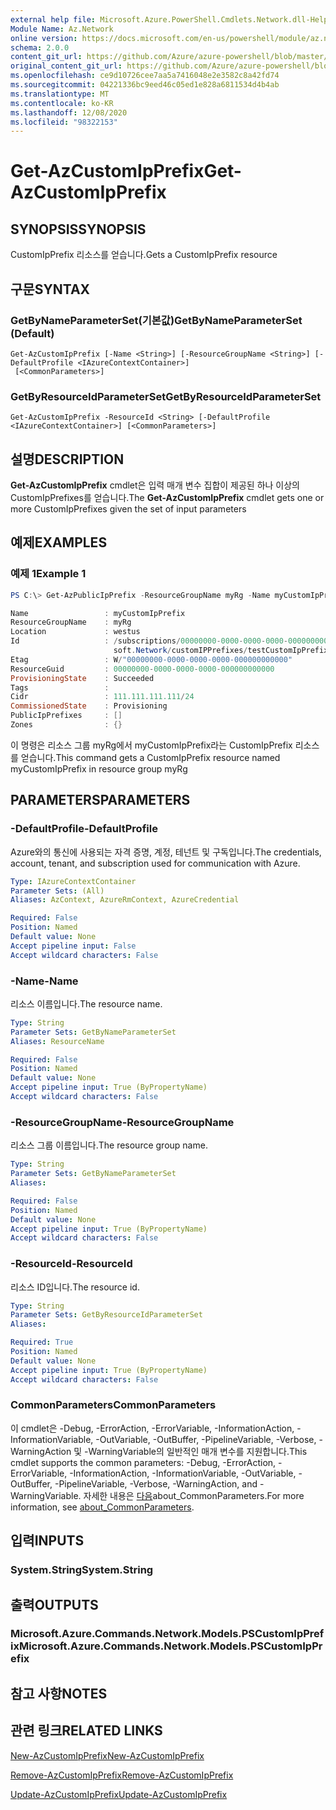 ```yaml
---
external help file: Microsoft.Azure.PowerShell.Cmdlets.Network.dll-Help.xml
Module Name: Az.Network
online version: https://docs.microsoft.com/en-us/powershell/module/az.network/get-azcustomipprefix
schema: 2.0.0
content_git_url: https://github.com/Azure/azure-powershell/blob/master/src/Network/Network/help/Get-AzCustomIpPrefix.md
original_content_git_url: https://github.com/Azure/azure-powershell/blob/master/src/Network/Network/help/Get-AzCustomIpPrefix.md
ms.openlocfilehash: ce9d10726cee7aa5a7416048e2e3582c8a42fd74
ms.sourcegitcommit: 04221336bc9eed46c05ed1e828a6811534d4b4ab
ms.translationtype: MT
ms.contentlocale: ko-KR
ms.lasthandoff: 12/08/2020
ms.locfileid: "98322153"
---
```

# <span data-ttu-id="a1848-101">Get-AzCustomIpPrefix</span><span class="sxs-lookup"><span data-stu-id="a1848-101">Get-AzCustomIpPrefix</span></span>

## <span data-ttu-id="a1848-102">SYNOPSIS</span><span class="sxs-lookup"><span data-stu-id="a1848-102">SYNOPSIS</span></span>
<span data-ttu-id="a1848-103">CustomIpPrefix 리소스를 얻습니다.</span><span class="sxs-lookup"><span data-stu-id="a1848-103">Gets a CustomIpPrefix resource</span></span>

## <span data-ttu-id="a1848-104">구문</span><span class="sxs-lookup"><span data-stu-id="a1848-104">SYNTAX</span></span>

### <span data-ttu-id="a1848-105">GetByNameParameterSet(기본값)</span><span class="sxs-lookup"><span data-stu-id="a1848-105">GetByNameParameterSet (Default)</span></span>
```
Get-AzCustomIpPrefix [-Name <String>] [-ResourceGroupName <String>] [-DefaultProfile <IAzureContextContainer>]
 [<CommonParameters>]
```

### <span data-ttu-id="a1848-106">GetByResourceIdParameterSet</span><span class="sxs-lookup"><span data-stu-id="a1848-106">GetByResourceIdParameterSet</span></span>
```
Get-AzCustomIpPrefix -ResourceId <String> [-DefaultProfile <IAzureContextContainer>] [<CommonParameters>]
```

## <span data-ttu-id="a1848-107">설명</span><span class="sxs-lookup"><span data-stu-id="a1848-107">DESCRIPTION</span></span>
<span data-ttu-id="a1848-108">**Get-AzCustomIpPrefix** cmdlet은 입력 매개 변수 집합이 제공된 하나 이상의 CustomIpPrefixes를 얻습니다.</span><span class="sxs-lookup"><span data-stu-id="a1848-108">The **Get-AzCustomIpPrefix** cmdlet gets one or more CustomIpPrefixes given the set of input parameters</span></span>

## <span data-ttu-id="a1848-109">예제</span><span class="sxs-lookup"><span data-stu-id="a1848-109">EXAMPLES</span></span>

### <span data-ttu-id="a1848-110">예제 1</span><span class="sxs-lookup"><span data-stu-id="a1848-110">Example 1</span></span>
```powershell
PS C:\> Get-AzPublicIpPrefix -ResourceGroupName myRg -Name myCustomIpPrefix

Name                 : myCustomIpPrefix
ResourceGroupName    : myRg
Location             : westus
Id                   : /subscriptions/00000000-0000-0000-0000-000000000000/resourceGroups/byoip-test-rg/providers/Micro
                       soft.Network/customIPPrefixes/testCustomIpPrefix
Etag                 : W/"00000000-0000-0000-0000-000000000000"
ResourceGuid         : 00000000-0000-0000-0000-000000000000
ProvisioningState    : Succeeded
Tags                 :
Cidr                 : 111.111.111.111/24
CommissionedState    : Provisioning
PublicIpPrefixes     : []
Zones                : {}
```

<span data-ttu-id="a1848-111">이 명령은 리소스 그룹 myRg에서 myCustomIpPrefix라는 CustomIpPrefix 리소스를 얻습니다.</span><span class="sxs-lookup"><span data-stu-id="a1848-111">This command gets a CustomIpPrefix resource named myCustomIpPrefix in resource group myRg</span></span>

## <span data-ttu-id="a1848-112">PARAMETERS</span><span class="sxs-lookup"><span data-stu-id="a1848-112">PARAMETERS</span></span>

### <span data-ttu-id="a1848-113">-DefaultProfile</span><span class="sxs-lookup"><span data-stu-id="a1848-113">-DefaultProfile</span></span>
<span data-ttu-id="a1848-114">Azure와의 통신에 사용되는 자격 증명, 계정, 테넌트 및 구독입니다.</span><span class="sxs-lookup"><span data-stu-id="a1848-114">The credentials, account, tenant, and subscription used for communication with Azure.</span></span>

```yaml
Type: IAzureContextContainer
Parameter Sets: (All)
Aliases: AzContext, AzureRmContext, AzureCredential

Required: False
Position: Named
Default value: None
Accept pipeline input: False
Accept wildcard characters: False
```

### <span data-ttu-id="a1848-115">-Name</span><span class="sxs-lookup"><span data-stu-id="a1848-115">-Name</span></span>
<span data-ttu-id="a1848-116">리소스 이름입니다.</span><span class="sxs-lookup"><span data-stu-id="a1848-116">The resource name.</span></span>

```yaml
Type: String
Parameter Sets: GetByNameParameterSet
Aliases: ResourceName

Required: False
Position: Named
Default value: None
Accept pipeline input: True (ByPropertyName)
Accept wildcard characters: False
```

### <span data-ttu-id="a1848-117">-ResourceGroupName</span><span class="sxs-lookup"><span data-stu-id="a1848-117">-ResourceGroupName</span></span>
<span data-ttu-id="a1848-118">리소스 그룹 이름입니다.</span><span class="sxs-lookup"><span data-stu-id="a1848-118">The resource group name.</span></span>

```yaml
Type: String
Parameter Sets: GetByNameParameterSet
Aliases:

Required: False
Position: Named
Default value: None
Accept pipeline input: True (ByPropertyName)
Accept wildcard characters: False
```

### <span data-ttu-id="a1848-119">-ResourceId</span><span class="sxs-lookup"><span data-stu-id="a1848-119">-ResourceId</span></span>
<span data-ttu-id="a1848-120">리소스 ID입니다.</span><span class="sxs-lookup"><span data-stu-id="a1848-120">The resource id.</span></span>

```yaml
Type: String
Parameter Sets: GetByResourceIdParameterSet
Aliases:

Required: True
Position: Named
Default value: None
Accept pipeline input: True (ByPropertyName)
Accept wildcard characters: False
```

### <span data-ttu-id="a1848-121">CommonParameters</span><span class="sxs-lookup"><span data-stu-id="a1848-121">CommonParameters</span></span>
<span data-ttu-id="a1848-122">이 cmdlet은 -Debug, -ErrorAction, -ErrorVariable, -InformationAction, -InformationVariable, -OutVariable, -OutBuffer, -PipelineVariable, -Verbose, -WarningAction 및 -WarningVariable의 일반적인 매개 변수를 지원합니다.</span><span class="sxs-lookup"><span data-stu-id="a1848-122">This cmdlet supports the common parameters: -Debug, -ErrorAction, -ErrorVariable, -InformationAction, -InformationVariable, -OutVariable, -OutBuffer, -PipelineVariable, -Verbose, -WarningAction, and -WarningVariable.</span></span> <span data-ttu-id="a1848-123">자세한 내용은 [다음](http://go.microsoft.com/fwlink/?LinkID=113216)about_CommonParameters.</span><span class="sxs-lookup"><span data-stu-id="a1848-123">For more information, see [about_CommonParameters](http://go.microsoft.com/fwlink/?LinkID=113216).</span></span>

## <span data-ttu-id="a1848-124">입력</span><span class="sxs-lookup"><span data-stu-id="a1848-124">INPUTS</span></span>

### <span data-ttu-id="a1848-125">System.String</span><span class="sxs-lookup"><span data-stu-id="a1848-125">System.String</span></span>

## <span data-ttu-id="a1848-126">출력</span><span class="sxs-lookup"><span data-stu-id="a1848-126">OUTPUTS</span></span>

### <span data-ttu-id="a1848-127">Microsoft.Azure.Commands.Network.Models.PSCustomIpPrefix</span><span class="sxs-lookup"><span data-stu-id="a1848-127">Microsoft.Azure.Commands.Network.Models.PSCustomIpPrefix</span></span>

## <span data-ttu-id="a1848-128">참고 사항</span><span class="sxs-lookup"><span data-stu-id="a1848-128">NOTES</span></span>

## <span data-ttu-id="a1848-129">관련 링크</span><span class="sxs-lookup"><span data-stu-id="a1848-129">RELATED LINKS</span></span>

[<span data-ttu-id="a1848-130">New-AzCustomIpPrefix</span><span class="sxs-lookup"><span data-stu-id="a1848-130">New-AzCustomIpPrefix</span></span>](./New-AzCustomIpPrefix.md)

[<span data-ttu-id="a1848-131">Remove-AzCustomIpPrefix</span><span class="sxs-lookup"><span data-stu-id="a1848-131">Remove-AzCustomIpPrefix</span></span>](./Remove-AzCustomIpPrefix.md)

[<span data-ttu-id="a1848-132">Update-AzCustomIpPrefix</span><span class="sxs-lookup"><span data-stu-id="a1848-132">Update-AzCustomIpPrefix</span></span>](./Update-AzCustomIpPrefix.md)